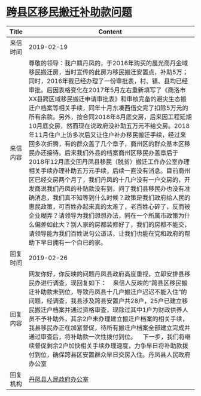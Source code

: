 # <a href="http://www.shangluo.gov.cn/zmhd/ldxxxx.jsp?urltype=leadermail.LeaderMailContentUrl&wbtreeid=1112&leadermailid=5150">跨县区移民搬迁补助款问题</a>
| Title |                                                                                                                                                                                                                                                                                     Content                                                                                                                                                                                                                                                                                      |
|:-----:|----------------------------------------------------------------------------------------------------------------------------------------------------------------------------------------------------------------------------------------------------------------------------------------------------------------------------------------------------------------------------------------------------------------------------------------------------------------------------------------------------------------------------------------------------------------------------------|
| 来信时间  | 2019-02-19                                                                                                                                                                                                                                                                                                                                                                                                                                                                                                                                                                       |
| 来信内容  | 尊敬的领导：我户籍丹凤的，于2016年购买的晨光商丹金域移民搬迁房，当时宣传的此房为移民搬迁安置点，补助5万；同时，2016年我已经办理了一份审批表，村、镇、县均已经审批。后因表格变化在2017年5月左右重新填写了《商洛市XX县跨区域移民搬迁申请审批表》和审核完备的避灾生态搬迁户档案等相关手续，同年十月东凑西借交完了扣除5万元的所有余款。另外，按合同2018年8月底交房，后来因工程延期10月底交房，然而现在说政府没补助五万元不给交房。2018年11月住户上访多次后又让住户补办移民搬迁手续，经过来回多次折腾，有的群众盖了几个章子，商州区的群众基本区移民办还接待。后来我们外县的档案商州区移民办盖章后于2018年12月底交回丹凤县移民（脱贫）搬迁工作办公室办理相关手续办理补助五万元手续，后续一直没有消息。目前商州区已经交房两个月了，我们丹凤的十几户没有一户交房的，开发商说我们丹凤的补贴款没有到，问了我们县移民办也没有准确消息，我们真不知等到什么时候？政策是我们政府给人民的惠民政策，可百姓办起来真的太难了，老百姓心碎了，反而被企业糊弄？请领导为我们想想办法，同在一个所属市政策为什么偏差如此大？别人家的房都装修好了，我们的房都不能交，请领导能为我们百姓说句公道话，让我们也能在党和政府的帮助下早日拥有一个自已的家。 |
| 回复时间  | 2019-02-26                                                                                                                                                                                                                                                                                                                                                                                                                                                                                                                                                                       |
| 回复内容  | 网友你好，你反映的问题丹凤县政府高度重视，立即安排县移民办进行调查，现回复如下：    来信人反映的“跨县区移民搬迁补助款未到位，导致丹凤县十几户搬迁户迟迟不能入住”的问题，经调查，我县涉及跨县安置户共28户，25户已建立移民搬迁户档案并通过资格审查，现除过其中1户为财政供养人员不予补助外，其余2户未办理建立搬迁户档案的相关手续，我县移民办正在加紧督促，待所有搬迁户档案全部建立完成并通过审查后，将补助款一次性拨付到位。    下一步，我们将继续督促剩余2户加快相关手续办理速度，力争早日将补助款拨付到位，确保跨县区安置群众早日交房入住。丹凤县人民政府办公室                                                                                                                                                                                                                                                                                         |
| 回复机构  | <a href="../../categories/agencies/丹凤县人民政府办公室.md">丹凤县人民政府办公室</a>                                                                                                                                                                                                                                                                                                                                                                                                                                                                                                                   |